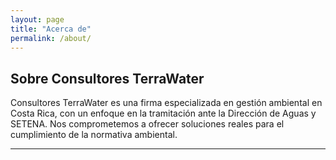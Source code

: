```yaml
---
layout: page
title: "Acerca de"
permalink: /about/
---
```


## Sobre Consultores TerraWater

Consultores TerraWater es una firma especializada en gestión ambiental en Costa Rica, con un enfoque en la tramitación ante la Dirección de Aguas y SETENA. Nos comprometemos a ofrecer soluciones reales para el cumplimiento de la normativa ambiental.

---
